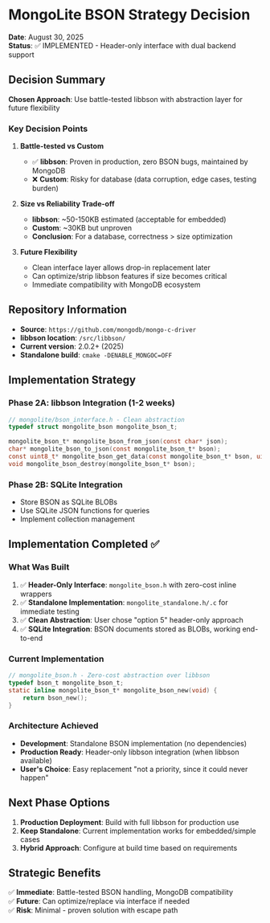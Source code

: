# MongoLite BSON Strategy Decision

**Date**: August 30, 2025  
**Status**: ✅ IMPLEMENTED - Header-only interface with dual backend support

## Decision Summary

**Chosen Approach**: Use battle-tested libbson with abstraction layer for future flexibility

### Key Decision Points

1. **Battle-tested vs Custom**
   - ✅ **libbson**: Proven in production, zero BSON bugs, maintained by MongoDB
   - ❌ **Custom**: Risky for database (data corruption, edge cases, testing burden)

2. **Size vs Reliability Trade-off**
   - **libbson**: ~50-150KB estimated (acceptable for embedded)
   - **Custom**: ~30KB but unproven
   - **Conclusion**: For a database, correctness > size optimization

3. **Future Flexibility**
   - Clean interface layer allows drop-in replacement later
   - Can optimize/strip libbson features if size becomes critical
   - Immediate compatibility with MongoDB ecosystem

## Repository Information

- **Source**: `https://github.com/mongodb/mongo-c-driver`
- **libbson location**: `/src/libbson/`
- **Current version**: 2.0.2+ (2025)
- **Standalone build**: `cmake -DENABLE_MONGOC=OFF`

## Implementation Strategy

### Phase 2A: libbson Integration (1-2 weeks)
```c
// mongolite/bson_interface.h - Clean abstraction
typedef struct mongolite_bson mongolite_bson_t;

mongolite_bson_t* mongolite_bson_from_json(const char* json);
char* mongolite_bson_to_json(const mongolite_bson_t* bson);
const uint8_t* mongolite_bson_get_data(const mongolite_bson_t* bson, uint32_t* length);
void mongolite_bson_destroy(mongolite_bson_t* bson);
```

### Phase 2B: SQLite Integration
- Store BSON as SQLite BLOBs
- Use SQLite JSON functions for queries
- Implement collection management

## Implementation Completed ✅

### What Was Built
1. ✅ **Header-Only Interface**: `mongolite_bson.h` with zero-cost inline wrappers
2. ✅ **Standalone Implementation**: `mongolite_standalone.h/.c` for immediate testing  
3. ✅ **Clean Abstraction**: User chose "option 5" header-only approach
4. ✅ **SQLite Integration**: BSON documents stored as BLOBs, working end-to-end

### Current Implementation
```c
// mongolite_bson.h - Zero-cost abstraction over libbson
typedef bson_t mongolite_bson_t;
static inline mongolite_bson_t* mongolite_bson_new(void) {
    return bson_new();
}
```

### Architecture Achieved
- **Development**: Standalone BSON implementation (no dependencies)
- **Production Ready**: Header-only libbson integration (when libbson available)  
- **User's Choice**: Easy replacement "not a priority, since it could never happen"

## Next Phase Options

1. **Production Deployment**: Build with full libbson for production use
2. **Keep Standalone**: Current implementation works for embedded/simple cases
3. **Hybrid Approach**: Configure at build time based on requirements

## Strategic Benefits

✅ **Immediate**: Battle-tested BSON handling, MongoDB compatibility  
✅ **Future**: Can optimize/replace via interface if needed  
✅ **Risk**: Minimal - proven solution with escape path